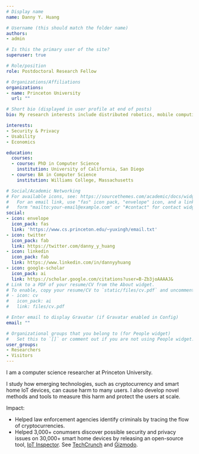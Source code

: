 ```yaml
---
# Display name
name: Danny Y. Huang

# Username (this should match the folder name)
authors:
- admin

# Is this the primary user of the site?
superuser: true

# Role/position
role: Postdoctoral Research Fellow

# Organizations/Affiliations
organizations:
- name: Princeton University
  url: ""

# Short bio (displayed in user profile at end of posts)
bio: My research interests include distributed robotics, mobile computing and programmable matter.

interests:
- Security & Privacy
- Usability
- Economics

education:
  courses:
  - course: PhD in Computer Science
    institution: University of California, San Diego
  - course: BA in Computer Science
    institution: Williams College, Massachusetts

# Social/Academic Networking
# For available icons, see: https://sourcethemes.com/academic/docs/widgets/#icons
#   For an email link, use "fas" icon pack, "envelope" icon, and a link in the
#   form "mailto:your-email@example.com" or "#contact" for contact widget.
social:
- icon: envelope
  icon_pack: fas
  link: 'https://www.cs.princeton.edu/~yuxingh/email.txt'
- icon: twitter
  icon_pack: fab
  link: https://twitter.com/danny_y_huang
- icon: linkedin
  icon_pack: fab
  link: https://www.linkedin.com/in/dannyyhuang
- icon: google-scholar
  icon_pack: ai
  link: https://scholar.google.com/citations?user=B-Zb3joAAAAJ&
# Link to a PDF of your resume/CV from the About widget.
# To enable, copy your resume/CV to `static/files/cv.pdf` and uncomment the lines below.
# - icon: cv
#   icon_pack: ai
#   link: files/cv.pdf

# Enter email to display Gravatar (if Gravatar enabled in Config)
email: ""

# Organizational groups that you belong to (for People widget)
#   Set this to `[]` or comment out if you are not using People widget.
user_groups:
- Researchers
- Visitors
---
```

I am a computer science researcher at Princeton University.

I study how emerging technologies, such as cryptocurrency and smart home IoT devices, can cause harm to many users. I also develop novel methods and tools to measure this harm and protect the users at scale.

Impact:

 - Helped law enforcement agencies identify criminals by tracing the flow of cryptocurrencies.
 - Helped 3,000+ conumsers discover possible security and privacy issues on 30,000+ smart home devices by releasing an open-source tool, [IoT Inspector](https://iot-inspector.princeton.edu/). See [TechCrunch](https://techcrunch.com/2019/04/13/spy-on-your-smart-home-with-this-open-source-research-tool/) and [Gizmodo](https://gizmodo.com/this-simple-tool-will-reveal-the-secret-life-of-your-sm-1832264323).
